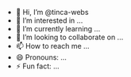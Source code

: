- 👋 Hi, I’m @tinca-webs
- 👀 I’m interested in ...
- 🌱 I’m currently learning ...
- 💞️ I’m looking to collaborate on ...
- 📫 How to reach me ...
- 😄 Pronouns: ...
- ⚡ Fun fact: ...

<!---
tinca-webs/tinca-webs is a ✨ special ✨ repository because its `README.md` (this file) appears on your GitHub profile.
You can click the Preview link to take a look at your changes.
--->
